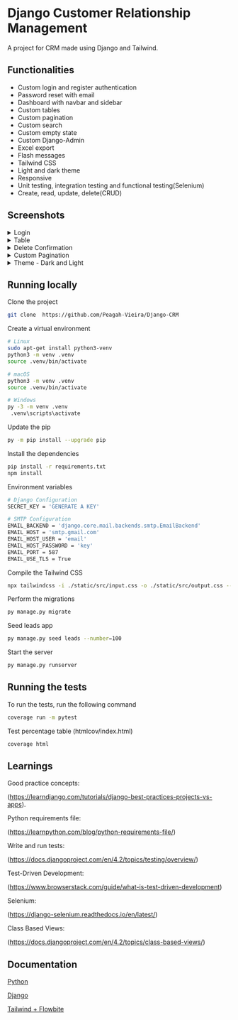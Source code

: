 # Django Customer Relationship Management

A project for CRM made using Django and Tailwind.

## Functionalities

- Custom login and register authentication
- Password reset with email 
- Dashboard with navbar and sidebar
- Custom tables
- Custom pagination
- Custom search
- Custom empty state
- Custom Django-Admin
- Excel export
- Flash messages
- Tailwind CSS
- Light and dark theme
- Responsive
- Unit testing, integration testing and functional testing(Selenium)
- Create, read, update, delete(CRUD)

## Screenshots

<details>
  <summary>Login</summary>
 
  ![LoginAndFlashMessage](https://github.com/Peagah-Vieira/Django-CRM/assets/105545343/8bd0c883-6c73-47e7-9609-80aab389b1eb)
  
</details>


<details>
  <summary>Table</summary>
 
  ![Category](https://github.com/Peagah-Vieira/Django-CRM/assets/105545343/db0ce9f6-86a7-430d-96ad-be02917f3f3d)
  
</details>

<details>
  <summary>Delete Confirmation</summary>
 
  ![DeleteConfirmation](https://github.com/Peagah-Vieira/Django-CRM/assets/105545343/ea147f8e-a173-4965-8a37-1e0c9cddb5b1)
  
</details>

<details>
  <summary>Custom Pagination</summary>

  ![CustomPagination](https://github.com/Peagah-Vieira/Django-CRM/assets/105545343/4d914fe2-6b47-49a3-81b8-a74e54734195)
  
</details>

<details>
  <summary>Theme - Dark and Light</summary>
 
  ![ThemeSwitch](https://github.com/Peagah-Vieira/Django-CRM/assets/105545343/28dc5fec-293a-4ad9-a5bb-235ba825dd78)
  
</details>

## Running locally

Clone the project

```bash
git clone  https://github.com/Peagah-Vieira/Django-CRM
```

Create a virtual environment

```bash
# Linux
sudo apt-get install python3-venv    
python3 -m venv .venv
source .venv/bin/activate

# macOS
python3 -m venv .venv
source .venv/bin/activate

# Windows
py -3 -m venv .venv
 .venv\scripts\activate
```

Update the pip

```bash
py -m pip install --upgrade pip
```

Install the dependencies

```bash
pip install -r requirements.txt
npm install
```

Environment variables

```bash
# Django Configuration
SECRET_KEY = 'GENERATE A KEY'

# SMTP Configuration
EMAIL_BACKEND = 'django.core.mail.backends.smtp.EmailBackend'
EMAIL_HOST = 'smtp.gmail.com'
EMAIL_HOST_USER = 'email'
EMAIL_HOST_PASSWORD = 'key'
EMAIL_PORT = 587
EMAIL_USE_TLS = True
```

Compile the Tailwind CSS

```bash
npx tailwindcss -i ./static/src/input.css -o ./static/src/output.css --watch
```

Perform the migrations

```bash
py manage.py migrate
```

Seed leads app

```bash
py manage.py seed leads --number=100
```

Start the server

```bash
py manage.py runserver
```

## Running the tests

To run the tests, run the following command

```bash
coverage run -m pytest 
```

Test percentage table (htmlcov/index.html)

```bash
coverage html
```

## Learnings

Good practice concepts:

(https://learndjango.com/tutorials/django-best-practices-projects-vs-apps).


Python requirements file:

(https://learnpython.com/blog/python-requirements-file/)

Write and run tests:

(https://docs.djangoproject.com/en/4.2/topics/testing/overview/)

Test-Driven Development:

(https://www.browserstack.com/guide/what-is-test-driven-development)

Selenium:

(https://django-selenium.readthedocs.io/en/latest/)

Class Based Views:

(https://docs.djangoproject.com/en/4.2/topics/class-based-views/)

## Documentation

[Python](https://www.python.org)

[Django](https://www.djangoproject.com)

[Tailwind + Flowbite](https://flowbite.com/docs/getting-started/django/)





